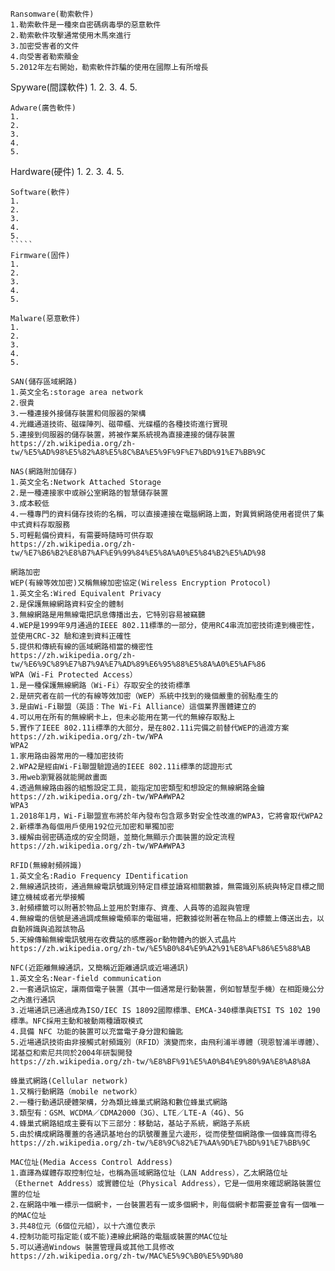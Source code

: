 ```
Ransomware(勒索軟件)
1.勒索軟件是一種來自密碼病毒學的惡意軟件
2.勒索軟件攻擊通常使用木馬來進行
3.加密受害者的文件
4.向受害者勒索贖金
5.2012年左右開始，勒索軟件詐騙的使用在國際上有所增長
```
Spyware(間諜軟件)
1.
2.
3.
4.
5.
```
Adware(廣告軟件)
1.
2.
3.
4.
5.
````
Hardware(硬件)
1.
2.
3.
4.
5.
``````
Software(軟件)
1.
2.
3.
4.
5.
`````
Firmware(固件)
1.
2.
3.
4.
5.

Malware(惡意軟件)
1.
2.
3.
4.
5.

SAN(儲存區域網路)
1.英文全名:storage area network
2.很貴
3.一種連接外接儲存裝置和伺服器的架構
4.光纖通道技術、磁碟陣列、磁帶櫃、光碟櫃的各種技術進行實現
5.連接到伺服器的儲存裝置，將被作業系統視為直接連接的儲存裝置
https://zh.wikipedia.org/zh-tw/%E5%AD%98%E5%82%A8%E5%8C%BA%E5%9F%9F%E7%BD%91%E7%BB%9C

NAS(網路附加儲存)
1.英文全名:Network Attached Storage
2.是一種連接家中或辦公室網路的智慧儲存裝置
3.成本較低
4.一種專門的資料儲存技術的名稱，可以直接連接在電腦網路上面，對異質網路使用者提供了集中式資料存取服務
5.可輕鬆備份資料，有需要時隨時可供存取
https://zh.wikipedia.org/zh-tw/%E7%B6%B2%E8%B7%AF%E9%99%84%E5%8A%A0%E5%84%B2%E5%AD%98

網路加密
WEP(有線等效加密)又稱無線加密協定(Wireless Encryption Protocol)
1.英文全名:Wired Equivalent Privacy
2.是保護無線網路資料安全的體制
3.無線網路是用無線電把訊息傳播出去，它特別容易被竊聽
4.WEP是1999年9月通過的IEEE 802.11標準的一部分，使用RC4串流加密技術達到機密性，並使用CRC-32 驗和達到資料正確性
5.提供和傳統有線的區域網路相當的機密性
https://zh.wikipedia.org/zh-tw/%E6%9C%89%E7%B7%9A%E7%AD%89%E6%95%88%E5%8A%A0%E5%AF%86
WPA（Wi-Fi Protected Access）
1.是一種保護無線網路（Wi-Fi）存取安全的技術標準
2.是研究者在前一代的有線等效加密（WEP）系統中找到的幾個嚴重的弱點產生的
3.是由Wi-Fi聯盟（英語：The Wi-Fi Alliance）這個業界團體建立的
4.可以用在所有的無線網卡上，但未必能用在第一代的無線存取點上
5.實作了IEEE 802.11i標準的大部分，是在802.11i完備之前替代WEP的過渡方案
https://zh.wikipedia.org/zh-tw/WPA
WPA2
1.家用路由器常用的一種加密技術
2.WPA2是經由Wi-Fi聯盟驗證過的IEEE 802.11i標準的認證形式
3.用web瀏覽器就能開啟畫面
4.透過無線路由器的組態設定工具，能指定加密類型和想設定的無線網路金鑰
https://zh.wikipedia.org/zh-tw/WPA#WPA2
WPA3
1.2018年1月，Wi-Fi聯盟宣布將於年內發布包含眾多對安全性改進的WPA3，它將會取代WPA2
2.新標準為每個用戶使用192位元加密和單獨加密
3.緩解由弱密碼造成的安全問題，並簡化無顯示介面裝置的設定流程
https://zh.wikipedia.org/zh-tw/WPA#WPA3

RFID(無線射頻辨識)
1.英文全名:Radio Frequency IDentification
2.無線通訊技術，通過無線電訊號識別特定目標並讀寫相關數據，無需識別系統與特定目標之間建立機械或者光學接觸
3.射頻標籤可以附著於物品上並用於對庫存、資產、人員等的追蹤與管理
4.無線電的信號是通過調成無線電頻率的電磁場，把數據從附著在物品上的標籤上傳送出去，以自動辨識與追蹤該物品
5.天線傳輸無線電訊號用在收費站的感應器or動物體內的嵌入式晶片
https://zh.wikipedia.org/zh-tw/%E5%B0%84%E9%A2%91%E8%AF%86%E5%88%AB

NFC(近距離無線通訊，又簡稱近距離通訊或近場通訊)
1.英文全名:Near-field communication
2.一套通訊協定，讓兩個電子裝置（其中一個通常是行動裝置，例如智慧型手機）在相距幾公分之內進行通訊
3.近場通訊已通過成為ISO/IEC IS 18092國際標準、EMCA-340標準與ETSI TS 102 190標準。NFC採用主動和被動兩種讀取模式
4.具備 NFC 功能的裝置可以充當電子身分證和鑰匙
5.近場通訊技術由非接觸式射頻識別（RFID）演變而來，由飛利浦半導體（現恩智浦半導體）、諾基亞和索尼共同於2004年研製開發
https://zh.wikipedia.org/zh-tw/%E8%BF%91%E5%A0%B4%E9%80%9A%E8%A8%8A

蜂巢式網路(Cellular network)
1.又稱行動網路（mobile network）
2.一種行動通訊硬體架構，分為類比蜂巢式網路和數位蜂巢式網路
3.類型有：GSM、WCDMA／CDMA2000（3G）、LTE／LTE-A（4G)、5G
4.蜂巢式網路組成主要有以下三部分：移動站，基站子系統，網路子系統
5.由於構成網路覆蓋的各通訊基地台的訊號覆蓋呈六邊形，從而使整個網路像一個蜂窩而得名
https://zh.wikipedia.org/zh-tw/%E8%9C%82%E7%AA%9D%E7%BD%91%E7%BB%9C

MAC位址(Media Access Control Address)
1.直譯為媒體存取控制位址，也稱為區域網路位址（LAN Address），乙太網路位址（Ethernet Address）或實體位址（Physical Address），它是一個用來確認網路裝置位置的位址
2.在網路中唯一標示一個網卡，一台裝置若有一或多個網卡，則每個網卡都需要並會有一個唯一的MAC位址
3.共48位元（6個位元組），以十六進位表示
4.控制功能可指定能(或不能)連線此網路的電腦或裝置的MAC位址
5.可以通過Windows 裝置管理員或其他工具修改
https://zh.wikipedia.org/zh-tw/MAC%E5%9C%B0%E5%9D%80




